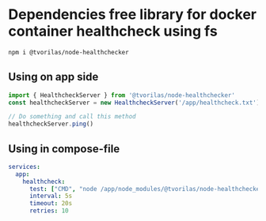 # Dependencies free library for docker container healthcheck using fs
```bash
npm i @tvorilas/node-healthchecker
```

## Using on app side

```javascript 
import { HealthcheckServer } from '@tvorilas/node-healthchecker'
const healthcheckServer = new HealthcheckServer('/app/healthcheck.txt')

// Do something and call this method
healthcheckServer.ping()

```

## Using in compose-file

```yaml
services:
  app:
    healthcheck:
      test: ["CMD", "node /app/node_modules/@tvorilas/node-healthchecker/build/checkHealth.js", "/app/healthcheck.txt", "120000"] # 2 minutes in ms
      interval: 5s
      timeout: 20s
      retries: 10

```